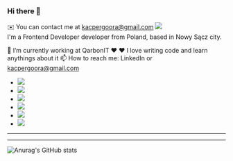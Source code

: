 ### Hi there 👋
✉️ You can contact me at kacpergoora@gmail.com
![](https://komarev.com/ghpvc/?username=kacpergora)</br>
I'm a Frontend Developer developer from Poland, based in Nowy Sącz city.

🔭 I’m currently working at QarbonIT ❤️
❤️ I love writing code and learn anythings about it
📫 How to reach me: LinkedIn or kacpergoora@gmail.com


<ul>
	<li><a href="https://developer.mozilla.org/en-US/docs/Web/JavaScript"><img src='https://img.shields.io/badge/JavaScript-323330?style=for-the-badge&logo=javascript&logoColor=F7DF1E'></img></a></li>
	<li><a href="https://developer.mozilla.org/en-US/docs/Web/html"><img src='https://img.shields.io/badge/HTML5-E34F26?style=for-the-badge&logo=html5&logoColor=white'></img></a></li>
	<li><a href='https://developer.mozilla.org/en-US/docs/Web/css'><img src='https://img.shields.io/badge/css3-%231572B6.svg?style=for-the-badge&logo=css3&logoColor=white'/><a/></li>
	<li><a href='https://reactjs.org/'><img src='https://img.shields.io/badge/react-%2320232a.svg?style=for-the-badge&logo=react&logoColor=%2361DAFB'/></a></li>
	<li><img src='https://img.shields.io/badge/typescript-%23007ACC.svg?style=for-the-badge&logo=typescript&logoColor=white'/></li>
	<li><img src='https://img.shields.io/badge/react_native-%2320232a.svg?style=for-the-badge&logo=react&logoColor=%2361DAFB'/></li>
	</ul>

___________________________________

	
___________________________________
![Anurag's GitHub stats](https://github-readme-stats.vercel.app/api?username=kacpergora&count_private=true)
